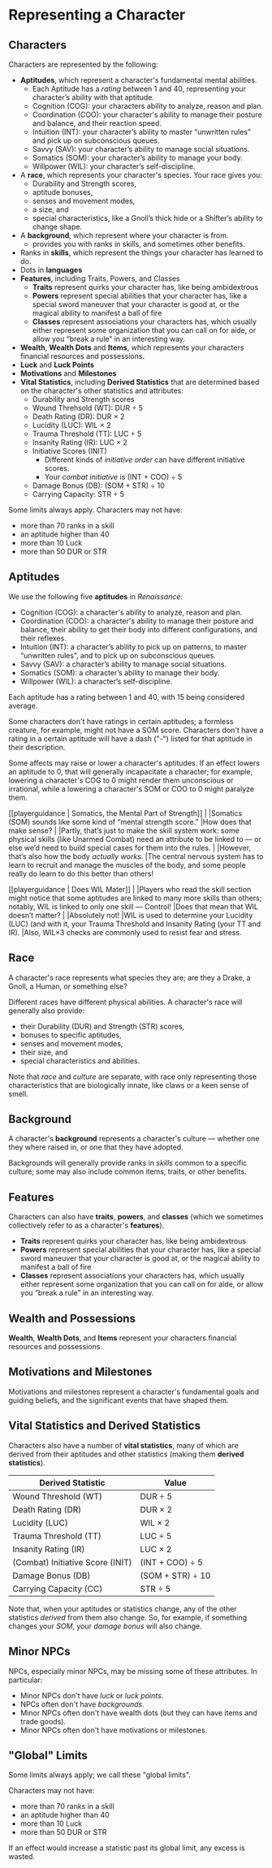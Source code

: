 # Representing a Character

## Characters

Characters are represented by the following:

- **Aptitudes**, which represent a character's fundamental mental abilities.
  - Each Aptitude has a *rating* between 1 and 40, representing your character’s ability with that aptitude.
  - Cognition (COG): your characters ability to analyze, reason and plan.
  - Coordination (COO): your character's ability to manage their posture and balance, and their reaction speed.
  - Intuition (INT): your character’s ability to master “unwritten rules” and pick up on subconscious queues.
  - Savvy (SAV): your character’s ability to manage social situations.
  - Somatics (SOM): your character’s ability to manage your body.
  - Willpower (WIL): your character’s self-discipline.
- A **race**, which represents your character's species.
  Your race gives you:
  - Durability and Strength scores,
  - aptitude bonuses,
  - senses and movement modes,
  - a size, and
  - special characteristics, like a Gnoll’s thick hide or a Shifter’s ability to change shape.
- A **background**, which represent where your character is from.
  - provides you with ranks in skills, and sometimes other benefits.
- Ranks in **skills**, which represent the things your character has learned to do.
- Dots in **languages**
- **Features**, including Traits, Powers, and Classes
  - **Traits** represent quirks your character has, like being ambidextrous
  - **Powers** represent special abilities that your character has, like a special sword maneuver that your character is good at, or the magical ability to manifest a ball of fire
  - **Classes** represent associations your characters has, which usually either represent some organization that you can call on for aide, or allow you “break a rule” in an interesting way.
- **Wealth**, **Wealth Dots** and **Items**, which represents your characters financial resources and possessions.
- **Luck** and **Luck Points**
- **Motivations** and **Milestones**
- **Vital Statistics**, including **Derived Statistics** that are determined based on the character's other statistics and attributes:
  - Durability and Strength scores
  - Wound Threhsold (WT): DUR ÷ 5
  - Death Rating (DR): DUR × 2
  - Lucidity (LUC): WIL × 2
  - Trauma Threshold (TT): LUC ÷ 5
  - Insanity Rating (IR): LUC × 2
  - Initiative Scores (INIT)
    - Different kinds of *initiative order* can have different initiative scores.
    - Your *combat initiative* is (INT + COO) ÷ 5
  - Damage Bonus (DB): (SOM + STR) ÷ 10
  - Carrying Capacity: STR ÷ 5

Some limits always apply.
Characters may not have:

- more than 70 ranks in a skill
- an aptitude higher than 40
- more than 10 Luck
- more than 50 DUR or STR

## Aptitudes

We use the following five **aptitudes** in *Renaissance*:

- Cognition (COG): a character's ability to analyze, reason and plan.
- Coordination (COO): a character's ability to manage their posture and balance, their ability to get their body into different configurations, and their reflexes.
- Intuition (INT): a character’s ability to pick up on patterns, to master “unwritten rules”, and to pick up on subconscious queues.
- Savvy (SAV): a character’s ability to manage social situations.
- Somatics (SOM): a character’s ability to manage their body.
- Willpower (WIL): a character’s self-discipline.

Each aptitude has a rating between 1 and 40, with 15 being considered average.

Some characters don't have ratings in certain aptitudes; a formless creature, for example, might not have a SOM score.
Characters don't have a rating in a certain aptitude will have a dash ("\-") listed for that aptitude in their description.

Some affects may raise or lower a character's aptitudes.
If an effect lowers an aptitude to 0, that will generally incapacitate a character; for example, lowering a character's COG to 0 might render them unconscious or irrational, while a lowering a character's SOM or COO to 0 might paralyze them.

[[playerguidance | Somatics, the Mental Part of Strength]]
|
|Somatics (SOM) sounds like some kind of “mental strength score.”
|How does that make sense?
|
|Partly, that’s just to make the skill system work: some physical skills (like Unarmed Combat) need an attribute to be linked to — or else we’d need to build special cases for them into the rules.
|
|However, that’s also how the body *actually works*.
|The central nervous system has to learn to recruit and manage the muscles of the body, and some people really do learn to do this better than others\!

[[playerguidance | Does WIL Mater]]
|
|Players who read the skill section might notice that some aptitudes are linked to many more skills than others; notably, WIL is linked to only one skill — Control\!
|Does that mean that WIL doesn’t matter?
|
|Absolutely not\!
|WIL is used to determine your Lucidity (LUC) (and with it, your Trauma Threshold and Insanity Rating (your TT and IR).
|Also, WIL×3 checks are commonly used to resist fear and stress.

## Race

A character's race represents what species they are; are they a Drake, a Gnoll, a Human, or something else?

Different races have different physical abilities.
A character's race will generally also provide:
- their Durability (DUR) and Strength (STR) scores,
- bonuses to specific aptitudes,
- senses and movement modes,
- their size, and
- special characteristics and abilities.

Note that *race* and *culture* are separate, with race only representing those characteristics that are biologically innate, like claws or a keen sense of smell.

## Background

A character's **background** represents a character's culture — whether one they where raised in, or one that they have adopted.

Backgrounds will generally provide ranks in *skills* common to a specific culture; some may also include common items, traits, or other benefits.

## Features

Characters can also have **traits**, **powers**, and **classes** (which we sometimes collectively refer to as a character's **features**).

- **Traits** represent quirks your character has, like being ambidextrous
- **Powers** represent special abilities that your character has, like a special sword maneuver that your character is good at, or the magical ability to manifest a ball of fire
- **Classes** represent associations your characters has, which usually either represent some organization that you can call on for aide, or allow you “break a rule” in an interesting way.

## Wealth and Possessions

**Wealth**, **Wealth Dots**, and **Items** represent your characters financial resources and possessions.

## Motivations and Milestones

Motivations and milestones represent a character's fundamental goals and guiding beliefs, and the significant events that have shaped them.

## Vital Statistics and Derived Statistics

Characters also have a number of **vital statistics**, many of which are derived from their aptitudes and other statistics (making them **derived statistics**).

| Derived Statistic  | Value |
| ------------------ | ----- |
| Wound Threshold (WT) | DUR ÷ 5 |
| Death Rating (DR) | DUR × 2 |
| Lucidity (LUC) | WIL × 2 |
| Trauma Threshold (TT) | LUC ÷ 5 |
| Insanity Rating (IR) | LUC × 2 |
| (Combat) Initiative Score (INIT) | (INT + COO) ÷ 5 |
| Damage Bonus (DB) | (SOM + STR) ÷ 10 |
| Carrying Capacity (CC) | STR ÷ 5 |

Note that, when your aptitudes or statistics change, any of the other statistics *derived* from them also change.
So, for example, if something changes your *SOM*, your *damage bonus* will also change.

## Minor NPCs

NPCs, especially minor NPCs, may be missing some of these attributes.
In particular:

- Minor NPCs don't have *luck* or *luck points*.
- NPCs often don't have *backgrounds*.
- Minor NPCs often don't have wealth dots (but they can have items and trade goods).
- Minor NPCs often don't have motivations or milestones.

## "Global" Limits

Some limits always apply; we call these "global limits".

Characters may not have:
- more than 70 ranks in a skill
- an aptitude higher than 40
- more than 10 Luck
- more than 50 DUR or STR

If an effect would increase a statistic past its global limit, any excess is wasted.